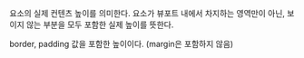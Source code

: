 요소의 실제 컨텐츠 높이를 의미한다. 요소가 뷰포트 내에서 차지하는 영역만이 아닌, 보이지 않는 부분을 모두 포함한 실제 높이를 뜻한다.

border, padding 값을 포함한 높이이다. (margin은 포함하지 않음)
